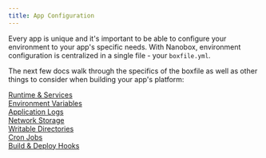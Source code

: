 ```yaml
---
title: App Configuration
---
```


Every app is unique and it's important to be able to configure your environment to your app's specific needs. With Nanobox, environment configuration is centralized in a single file - your `boxfile.yml`.

The next few docs walk through the specifics of the boxfile as well as other things to consider when building your app's platform:

[Runtime & Services](/app-config/runtime-services/)  
[Environment Variables](/app-config/environment-variables/)  
[Application Logs](/app-config/app-logs/)  
[Network Storage](/app-config/network-storage/)  
[Writable Directories](/app-config/writable-dirs/)  
[Cron Jobs](/app-config/cron-jobs/)  
[Build & Deploy Hooks](/app-config/build-deploy-hooks/)

